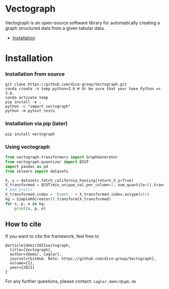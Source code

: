 # Vectograph

Vectograph is an open-source software library for automatically creating a graph structured data from a given tabular data.

- [Installation](#installation)

# Installation
### Installation from source
```
git clone https://github.com/dice-group/Vectograph.git
conda create -n temp python=3.6 # Or be sure that your have Python => 3.6.
conda activate temp
pip install -e . 
python -c "import vectograph"
python -m pytest tests
```
### Installation via pip (later)

```
pip install vectograph
```

### Using vectograph

```python
from vectograph.transformers import GraphGenerator
from vectograph.quantizer import QCUT
import pandas as pd
from sklearn import datasets

X, y = datasets.fetch_california_housing(return_X_y=True)
X_transformed = QCUT(min_unique_val_per_column=2, num_quantile=5).transform(pd.DataFrame(X))
# Add prefix
X_transformed.index = 'Event_' + X_transformed.index.astype(str)
kg = SimpleKGCreator().transform(X_transformed)
for s, p, o in kg:
    print(s, p, o)
```


## How to cite
If you want to cite the framework, feel free to
```
@article{demir2021vectograph,
  title={Vectograph},
  author={Demir, Caglar},
  journal={GitHub. Note: https://github.com/dice-group/Vectograph},
  volume={1},
  year={2021}
}
```

For any further questions, please contact:  ```caglar.demir@upb.de```